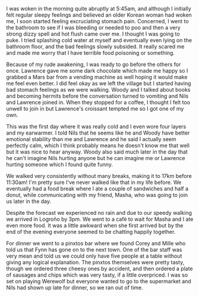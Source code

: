 I was woken in the morning quite abruptly at 5:45am, and although I initially felt regular sleepy feelings and believed an older Korean woman had woken me, I soon started feeling excruciating stomach pain. Concerned, I went to the bathroom to see if I was bleeding or needed to poo and then a very strong dizzy spell and hot flush came over me. I thought I was going to puke. I tried splashing cold water at myself and eventually even lying on the bathroom floor, and the bad feelings slowly subsided. It really scared me and made me worry that I have terrible food poisoning or something.

Because of my rude awakening, I was ready to go before the others for once. Lawrence gave me some dark chocolate which made me happy so I grabbed a Mars bar from a vending machine as well hoping it would make me feel even better. I did feel okay as we left the village but I started having bad stomach feelings as we were walking. Woody and I talked about books and becoming hermits before the conversation turned to vomiting and Nils and Lawrence joined in. When they stopped for a coffee, I thought I felt too unwell to join in but Lawrence's croissant tempted me so I got one of my own.

This was the first day where it was really cold and I even wore four layers and my earwarmer. I told Nils that he seems like he and Woody have better emotional stability than me and Lawrence and he said I actually seem perfectly calm, which I think probably means he doesn't know me that well but it was nice to hear anyway. Woody also said much later in the day that he can't imagine Nils hurting anyone but he can imagine me or Lawrence hurting someone which I found quite funny.

We walked very consistently without many breaks, making it to 17km before 11:30am! I'm pretty sure I've never walked like that in my life before. We eventually had a food break where I ate a couple of sandwiches and half a donut, while communicating with my friend, Masha, who was going to join us later in the day.

Despite the forecast we experienced no rain and due to our speedy walking we arrived in Logroño by 3pm. We went to a café to wait for Masha and I ate even more food. It was a little awkward when she first arrived but by the end of the evening everyone seemed to be chatting happily together.

For dinner we went to a pinxtos bar where we found Corey and Mille who told us that Fynn has gone on to the next town. One of the bar staff was very mean and told us we could only have five people at a table without giving any logical explanation. The pinxtos themselves were pretty tasty, though we ordered three cheesy ones by accident, and then ordered a plate of sausages and chips which was very tasty, if a little overpriced. I was so set on playing Werewolf but everyone wanted to go to the supermarket and Nils had shown up late for dinner, so we ran out of time.
